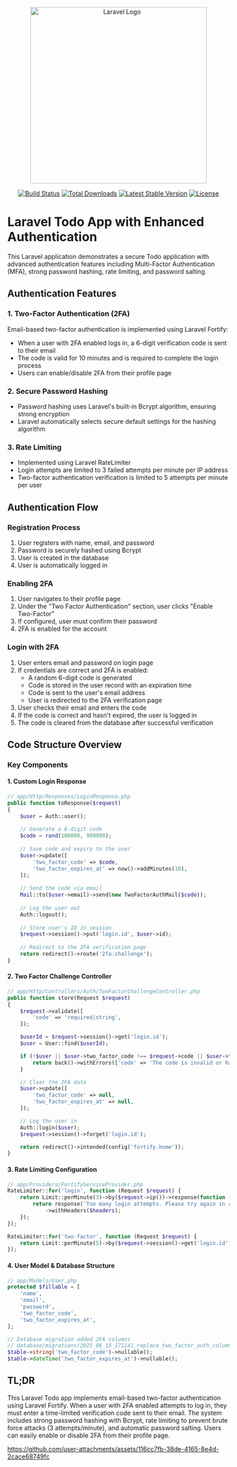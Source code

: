 <p align="center"><a href="https://laravel.com" target="_blank"><img src="https://raw.githubusercontent.com/laravel/art/master/logo-lockup/5%20SVG/2%20CMYK/1%20Full%20Color/laravel-logolockup-cmyk-red.svg" width="400" alt="Laravel Logo"></a></p>

<p align="center">
<a href="https://github.com/laravel/framework/actions"><img src="https://github.com/laravel/framework/workflows/tests/badge.svg" alt="Build Status"></a>
<a href="https://packagist.org/packages/laravel/framework"><img src="https://img.shields.io/packagist/dt/laravel/framework" alt="Total Downloads"></a>
<a href="https://packagist.org/packages/laravel/framework"><img src="https://img.shields.io/packagist/v/laravel/framework" alt="Latest Stable Version"></a>
<a href="https://packagist.org/packages/laravel/framework"><img src="https://img.shields.io/packagist/l/laravel/framework" alt="License"></a>
</p>

# Laravel Todo App with Enhanced Authentication

This Laravel application demonstrates a secure Todo application with advanced authentication features including Multi-Factor Authentication (MFA), strong password hashing, rate limiting, and password salting.

## Authentication Features

### 1. Two-Factor Authentication (2FA)
Email-based two-factor authentication is implemented using Laravel Fortify:
- When a user with 2FA enabled logs in, a 6-digit verification code is sent to their email
- The code is valid for 10 minutes and is required to complete the login process
- Users can enable/disable 2FA from their profile page

### 2. Secure Password Hashing
- Password hashing uses Laravel's built-in Bcrypt algorithm, ensuring strong encryption
- Laravel automatically selects secure default settings for the hashing algorithm

### 3. Rate Limiting
- Implemented using Laravel RateLimiter
- Login attempts are limited to 3 failed attempts per minute per IP address
- Two-factor authentication verification is limited to 5 attempts per minute per user

## Authentication Flow

### Registration Process
1. User registers with name, email, and password
2. Password is securely hashed using Bcrypt
3. User is created in the database
4. User is automatically logged in

### Enabling 2FA
1. User navigates to their profile page
2. Under the "Two Factor Authentication" section, user clicks "Enable Two-Factor"
3. If configured, user must confirm their password
4. 2FA is enabled for the account

### Login with 2FA
1. User enters email and password on login page
2. If credentials are correct and 2FA is enabled:
   - A random 6-digit code is generated
   - Code is stored in the user record with an expiration time
   - Code is sent to the user's email address
   - User is redirected to the 2FA verification page
3. User checks their email and enters the code
4. If the code is correct and hasn't expired, the user is logged in
5. The code is cleared from the database after successful verification

## Code Structure Overview

### Key Components

#### 1. Custom Login Response
```php
// app/Http/Responses/LoginResponse.php
public function toResponse($request)
{
    $user = Auth::user();
    
    // Generate a 6-digit code
    $code = rand(100000, 999999);
    
    // Save code and expiry to the user
    $user->update([
        'two_factor_code' => $code,
        'two_factor_expires_at' => now()->addMinutes(10),
    ]);
    
    // Send the code via email
    Mail::to($user->email)->send(new TwoFactorAuthMail($code));
    
    // Log the user out
    Auth::logout();
    
    // Store user's ID in session
    $request->session()->put('login.id', $user->id);
    
    // Redirect to the 2FA verification page
    return redirect()->route('2fa.challenge');
}
```

#### 2. Two Factor Challenge Controller
```php
// app/Http/Controllers/Auth/TwoFactorChallengeController.php
public function store(Request $request)
{
    $request->validate([
        'code' => 'required|string',
    ]);

    $userId = $request->session()->get('login.id');
    $user = User::find($userId);

    if (!$user || $user->two_factor_code !== $request->code || $user->two_factor_expires_at->isPast()) {
        return back()->withErrors(['code' => 'The code is invalid or has expired.']);
    }

    // Clear the 2FA data
    $user->update([
        'two_factor_code' => null,
        'two_factor_expires_at' => null,
    ]);

    // Log the user in
    Auth::login($user);
    $request->session()->forget('login.id');

    return redirect()->intended(config('fortify.home'));
}
```

#### 3. Rate Limiting Configuration
```php
// app/Providers/FortifyServiceProvider.php
RateLimiter::for('login', function (Request $request) {
    return Limit::perMinute(3)->by($request->ip())->response(function (Request $request, array $headers) {
        return response('Too many login attempts. Please try again in a minute.', 429)
            ->withHeaders($headers);
    });
});

RateLimiter::for('two-factor', function (Request $request) {
    return Limit::perMinute(5)->by($request->session()->get('login.id'));
});
```

#### 4. User Model & Database Structure
```php
// app/Models/User.php
protected $fillable = [
    'name',
    'email',
    'password',
    'two_factor_code',
    'two_factor_expires_at',
];

// Database migration added 2FA columns
// database/migrations/2025_06_15_171141_replace_two_factor_auth_columns.php
$table->string('two_factor_code')->nullable();
$table->dateTime('two_factor_expires_at')->nullable();
```

## TL;DR

This Laravel Todo app implements email-based two-factor authentication using Laravel Fortify. When a user with 2FA enabled attempts to log in, they must enter a time-limited verification code sent to their email. The system includes strong password hashing with Bcrypt, rate limiting to prevent brute force attacks (3 attempts/minute), and automatic password salting. Users can easily enable or disable 2FA from their profile page.

https://github.com/user-attachments/assets/116cc7fb-38de-4165-8e4d-2cace68749fc

